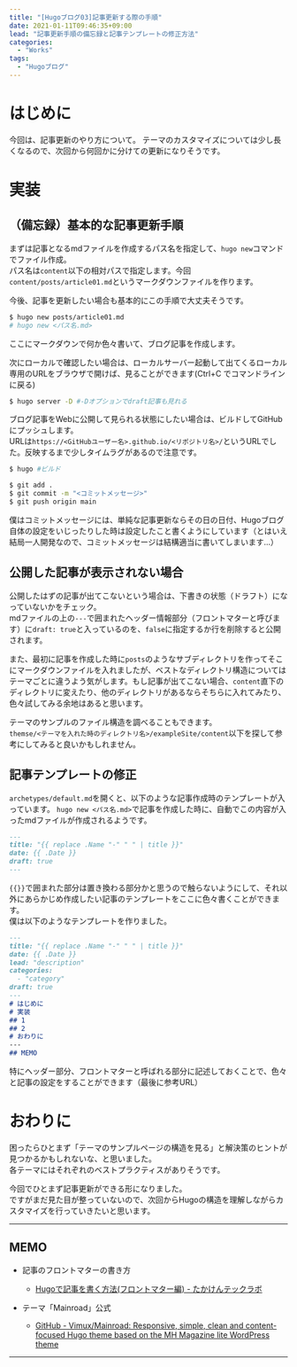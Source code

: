 ```yaml
---
title: "[Hugoブログ03]記事更新する際の手順"
date: 2021-01-11T09:46:35+09:00
lead: "記事更新手順の備忘録と記事テンプレートの修正方法"
categories:
  - "Works"
tags:
  - "Hugoブログ"
---
```


# はじめに
今回は、記事更新のやり方について。
テーマのカスタマイズについては少し長くなるので、次回から何回かに分けての更新になりそうです。

# 実装
## （備忘録）基本的な記事更新手順
まずは記事となるmdファイルを作成するパス名を指定して、`hugo new`コマンドでファイル作成。  
パス名は`content`以下の相対パスで指定します。今回`content/posts/article01.md`というマークダウンファイルを作ります。  

今後、記事を更新したい場合も基本的にこの手順で大丈夫そうです。

```bash
$ hugo new posts/article01.md
# hugo new <パス名.md>
```

ここにマークダウンで何か色々書いて、ブログ記事を作成します。

次にローカルで確認したい場合は、ローカルサーバー起動して出てくるローカル専用のURLをブラウザで開けば、見ることができます(Ctrl+C でコマンドラインに戻る)
```bash
$ hugo server -D #-Dオプションでdraft記事も見れる
```

ブログ記事をWebに公開して見られる状態にしたい場合は、ビルドしてGitHubにプッシュします。  
URLは`https://<GitHubユーザー名>.github.io/<リポジトリ名>/`というURLでした。反映するまで少しタイムラグがあるので注意です。
```bash
$ hugo #ビルド

$ git add .
$ git commit -m "<コミットメッセージ>"
$ git push origin main
```

僕はコミットメッセージには、単純な記事更新ならその日の日付、Hugoブログ自体の設定をいじったりした時は設定したこと書くようにしています（とはいえ結局一人開発なので、コミットメッセージは結構適当に書いてしまいます...）

## 公開した記事が表示されない場合
公開したはずの記事が出てこないという場合は、下書きの状態（ドラフト）になっていないかをチェック。  
mdファイルの上の`---`で囲まれたヘッダー情報部分（フロントマターと呼びます）に`draft: true`と入っているのを、`false`に指定するか行を削除すると公開されます。

また、最初に記事を作成した時に`posts`のようなサブディレクトリを作ってそこにマークダウンファイルを入れましたが、ベストなディレクトリ構造についてはテーマごとに違うよう気がします。もし記事が出てこない場合、`content`直下のディレクトリに変えたり、他のディレクトリがあるならそちらに入れてみたり、色々試してみる余地はあると思います。

テーマのサンプルのファイル構造を調べることもできます。  
`themse/<テーマを入れた時のディレクトリ名>/exampleSite/content`以下を探して参考にしてみると良いかもしれません。


## 記事テンプレートの修正
`archetypes/default.md`を開くと、以下のような記事作成時のテンプレートが入っています。
`hugo new <パス名.md>`で記事を作成した時に、自動でこの内容が入ったmdファイルが作成されるようです。

```md
---
title: "{{ replace .Name "-" " " | title }}"
date: {{ .Date }}
draft: true
---
```

`{{}}`で囲まれた部分は置き換わる部分かと思うので触らないようにして、それ以外にあらかじめ作成したい記事のテンプレートをここに色々書くことができます。  
僕は以下のようなテンプレートを作りました。

```md
---
title: "{{ replace .Name "-" " " | title }}"
date: {{ .Date }}
lead: "description"
categories:
  - "category"
draft: true
---
# はじめに
# 実装
## 1
## 2
# おわりに
---
## MEMO
```

特にヘッダー部分、フロントマターと呼ばれる部分に記述しておくことで、色々と記事の設定をすることができます（最後に参考URL）


# おわりに
困ったらひとまず「テーマのサンプルページの構造を見る」と解決策のヒントが見つかるかもしれないな、と思いました。  
各テーマにはそれぞれのベストプラクティスがありそうです。

今回でひとまず記事更新ができる形になりました。  
ですがまだ見た目が整っていないので、次回からHugoの構造を理解しながらカスタマイズを行っていきたいと思います。

---
## MEMO
- 記事のフロントマターの書き方  
  - [Hugoで記事を書く方法(フロントマター編) - たかけんテックラボ](https://takaken.tokyo/dev/hugo/post/write-post/)

- テーマ「Mainroad」公式  
  - [GitHub - Vimux/Mainroad: Responsive, simple, clean and content-focused Hugo theme based on the MH Magazine lite WordPress theme](https://github.com/vimux/mainroad/)
---